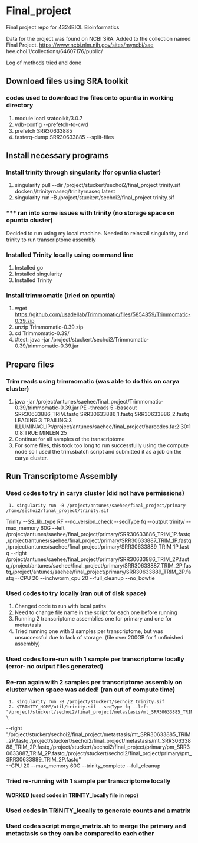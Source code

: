 # Final_project
Final project repo for 4324BIOL Bioinformatics

Data for the project was found on NCBI SRA. Added to the collection named Final Project.
https://www.ncbi.nlm.nih.gov/sites/myncbi/sae hee.choi.1/collections/64607176/public/

Log of methods tried and done

## Download files using SRA toolkit
### codes used to download the files onto opuntia in working directory
1. module load sratoolkit/3.0.7
2. vdb-config --prefetch-to-cwd
3. prefetch SRR30633885
4. fasterq-dump SRR30633885 --split-files

## Install necessary programs
### Install trinity through singularity (for opuntia cluster)
1. singularity pull --dir /project/stuckert/sechoi2/final_project trinity.sif docker://trinityrnaseq/trinityrnaseq:latest
2. singularity run -B /project/stuckert/sechoi2/final_project trinity.sif

### *** ran into some issues with trinity (no storage space on opuntia cluster)
Decided to run using my local machine. Needed to reinstall singularity, and trinity to run transcriptome assembly

### Installed Trinity locally using command line
1. Installed go
2. Installed singularity
3. Installed Trinity

### Install trimmomatic (tried on opuntia)
1. wget https://github.com/usadellab/Trimmomatic/files/5854859/Trimmomatic-0.39.zip
2. unzip Trimmomatic-0.39.zip
3. cd Trimmomatic-0.39/
4. #test:
java -jar /project/stuckert/sechoi2/Trimmomatic-0.39/trimmomatic-0.39.jar


## Prepare files
### Trim reads using trimmomatic (was able to do this on carya cluster)
1. java -jar /project/antunes/saehee/final_project/Trimmomatic-0.39/trimmomatic-0.39.jar PE -threads 5 -baseout SRR30633886_TRIM.fastq SRR30633886_1.fastq SRR30633886_2.fastq LEADING:3 TRAILING:3 ILLUMINACLIP:/project/antunes/saehee/final_project/barcodes.fa:2:30:10:8:TRUE MINLEN:25
2. Continue for all samples of the transcriptome
3. For some files, this took too long to run successfully using the compute node so I used the trim.sbatch script and submitted it as a job on the carya cluster.


## Run Transcriptome Assembly
### Used codes to try in carya cluster (did not have permissions)
     1. singularity run -B /project/antunes/saehee/final_project/primary /home/sechoi2/final_project/trinity.sif
Trinity --SS_lib_type RF --no_version_check --seqType fq --output trinity/ --max_memory 60G --left /project/antunes/saehee/final_project/primary/SRR30633886_TRIM_1P.fastq,/project/antunes/saehee/final_project/primary/SRR30633887_TRIM_1P.fastq,/project/antunes/saehee/final_project/primary/SRR30633889_TRIM_1P.fastq  --right /project/antunes/saehee/final_project/primary/SRR30633886_TRIM_2P.fastq,/project/antunes/saehee/final_project/primary/SRR30633887_TRIM_2P.fastq,/project/antunes/saehee/final_project/primary/SRR30633889_TRIM_2P.fastq  --CPU 20 --inchworm_cpu 20 --full_cleanup --no_bowtie

### Used codes to try locally (ran out of disk space)
1. Changed code to run with local paths
2. Need to change file name in the script for each one before running
3. Running 2 transcriptome assemblies one for primary and one for metastasis
4. Tried running one with 3 samples per transcriptome, but was unsuccessful due to lack of storage. (file over 200GB for 1 unfinished assembly)
   
### Used codes to re-run with 1 sample per transcriptome locally (error- no  output files generated)
### Re-ran again with 2 samples per transcriptome assembly on cluster when space was added! (ran out of compute time)
     1. singularity run -B /project/stuckert/sechoi2 trinity.sif
     2. $TRINITY_HOME/util/trinity.sif --seqType fq --left "/project/stuckert/sechoi2/final_project/metastasis/mt_SRR30633885_TRIM_1P.fastq,/project/stuckert/sechoi2/final_project/metastasis/mt_SRR30633888_TRIM_1P.fastq,/project/stuckert/sechoi2/final_project/primary/pm_SRR30633887_TRIM_1P.fastq,/project/stuckert/sechoi2/final_project/primary/pm_SRR30633889_TRIM_1P.fastq" \
   --right "/project/stuckert/sechoi2/final_project/metastasis/mt_SRR30633885_TRIM_2P.fastq,/project/stuckert/sechoi2/final_project/metastasis/mt_SRR30633888_TRIM_2P.fastq,/project/stuckert/sechoi2/final_project/primary/pm_SRR30633887_TRIM_2P.fastq,/project/stuckert/sechoi2/final_project/primary/pm_SRR30633889_TRIM_2P.fastq" \
   --CPU 20 --max_memory 60G --trinity_complete --full_cleanup
### Tried re-running with 1 sample per transcriptome locally 
#### WORKED (used codes in TRINITY_locally file in repo)

### Used codes in TRINITY_locally to generate counts and a matrix

### Used codes script merge_matrix.sh to merge the primary and metastasis so they can be compared to each other


